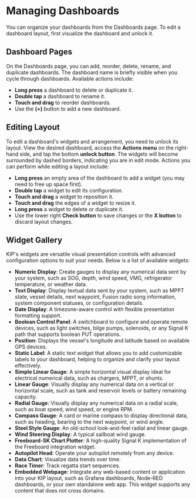 # Managing Dashboards
You can organize your dashboards from the Dashboards page. To edit a dashboard layout, first visualize the dashboard and unlock it.

## Dashboard Pages
On the Dashboards page, you can add, reorder, delete, rename, and duplicate dashboards. The dashboard name is briefly visible when you cycle through dashboards. Available actions include:
- **Long press** a dashboard to delete or duplicate it.
- **Double tap** a dashboard to rename it.
- **Touch and drag** to reorder dashboards.
- Use the **(+)** button to add a new dashboard.

## Editing Layout
To edit a dashboard's widgets and arrangement, you need to unlock its layout. View the desired dashboard, access the **Actions menu** on the right-hand side, and tap the bottom **unlock button**. The widgets will become surrounded by dashed borders, indicating you are in edit mode. Actions you can perform while editing a layout include:
- **Long press** an empty area of the dashboard to add a widget (you may need to free up space first).
- **Double tap** a widget to edit its configuration.
- **Touch and drag** a widget to reposition it.
- **Touch and drag** the edges of a widget to resize it.
- **Long press** a widget to delete or duplicate it.
- Use the lower right **Check button** to save changes or the **X button** to discard layout changes.

## Widget Gallery
KIP's widgets are versatile visual presentation controls with advanced configuration options to suit your needs. Below is a list of available widgets:

- **Numeric Display**: Create gauges to display any numerical data sent by your system, such as SOG, depth, wind speed, VMG, refrigerator temperature, or weather data.
- **Text Display**: Display textual data sent by your system, such as MPPT state, vessel details, next waypoint, Fusion radio song information, system component statuses, or configuration details.
- **Date Display**: A timezone-aware control with flexible presentation formatting support.
- **Boolean Control Panel**: A switchboard to configure and operate remote devices, such as light switches, bilge pumps, solenoids, or any Signal K path that supports boolean PUT operations.
- **Position**: Displays the vessel's longitude and latitude based on available GPS devices.
- **Static Label**: A static text widget that allows you to add customizable labels to your dashboard, helping to organize and clarify your layout effectively.
- **Simple Linear Gauge**: A simple horizontal visual display ideal for electrical numerical data, such as chargers, MPPT, or shunts.
- **Linear Gauge**: Visually display any numerical data on a vertical or horizontal scale, such as tank and reservoir levels or battery remaining capacity.
- **Radial Gauge**: Visually display any numerical data on a radial scale, such as boat speed, wind speed, or engine RPM.
- **Compass Gauge**: A card or marine compass to display directional data, such as heading, bearing to the next waypoint, or wind angle.
- **Steel Style Gauge**: An old-school look-and-feel radial and linear gauge.
- **Wind Steering Display**: A typical sailboat wind gauge.
- **Freeboard-SK Chart Plotter**: A high-quality Signal K implementation of the Freeboard integration widget.
- **Autopilot Head**: Operate your autopilot remotely from any device.
- **Data Chart**: Visualize data trends over time.
- **Race Timer**: Track regatta start sequences.
- **Embedded Webpage**: Integrate any web-based content or application into your KIP layout, such as Grafana dashboards, Node-RED dashboards, or your own standalone web app. This widget supports any content that does not cross domains.
